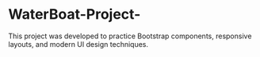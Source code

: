 # WaterBoat-Project-
This project was developed to practice Bootstrap components, responsive layouts, and modern UI design techniques.
